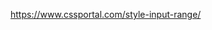 <a target="_blank" href="https://www.cssportal.com/style-input-range/">https://www.cssportal.com/style-input-range/</a>